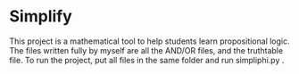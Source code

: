# Simplify

This project is a mathematical tool to help students learn propositional logic. The files written fully by myself are all the AND/OR files, and the truthtable file. To run the project, put all files in the same folder and run simpliphi.py .
